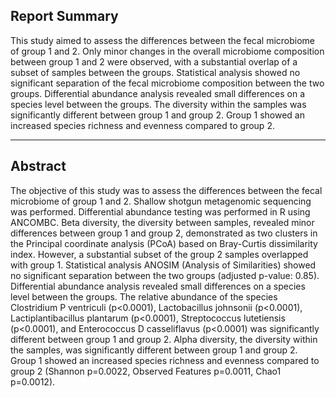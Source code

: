 ## Report Summary
This study aimed to assess the differences between the fecal microbiome of group 1 and 2. Only minor changes in the overall microbiome composition between group 1 and 2 were observed, with a substantial overlap of a subset of samples between the groups. Statistical analysis showed no significant separation of the fecal microbiome composition between the two groups. Differential abundance analysis revealed small differences on a species level between the groups. The diversity within the samples was significantly different between group 1 and group 2. Group 1 showed an increased species richness and evenness compared to group 2.

---

## Abstract
The objective of this study was to assess the differences between the fecal microbiome of group 1 and 2. Shallow shotgun metagenomic sequencing was performed. Differential abundance testing was performed in R using ANCOMBC. Beta diversity, the diversity between samples, revealed minor differences between group 1 and group 2, demonstrated as two clusters in the Principal coordinate analysis (PCoA) based on Bray-Curtis dissimilarity index. However, a substantial subset of the group 2 samples overlapped with group 1. Statistical analysis ANOSIM (Analysis of Similarities) showed no significant separation between the two groups (adjusted p-value: 0.85). Differential abundance analysis revealed small differences on a species level between the groups. The relative abundance of the species Clostridium P ventriculi (p<0.0001), Lactobacillus johnsonii (p<0.0001), Lactiplantibacillus plantarum (p<0.0001), Streptococcus lutetiensis (p<0.0001), and Enterococcus D casseliflavus (p<0.0001) was significantly different between group 1 and group 2. Alpha diversity, the diversity within the samples, was significantly different between group 1 and group 2. Group 1 showed an increased species richness and evenness compared to group 2 (Shannon p=0.0022, Observed Features p=0.0011, Chao1 p=0.0012).